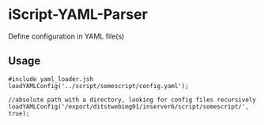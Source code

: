 # iScript-YAML-Parser
Define configuration in YAML file(s)

## Usage
```
#include yaml_loader.jsh
loadYAMLConfig('../script/somescript/config.yaml');

//absolute path with a directory, looking for config files recursively
loadYAMLConfig('/export/ditstwebimg01/inserver6/script/somescript/', true);

```
